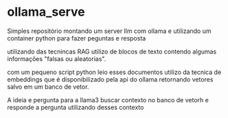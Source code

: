 # ollama_serve

Simples repositório montando um server llm com ollama e utilizando um container python para fazer peguntas e resposta

utilizando das tecnincas RAG utilizo de blocos de texto contendo algumas informações "falsas ou aleatorias".

com um pequeno script python leio esses documentos utilizo da tecnica de embeddings que é disponibilizado pela api do ollama retornando vetores salvo em um banco de vetor.

A ideia e pergunta para a llama3 buscar contexto no banco de vetorh e responde a pergunta utilizando desses contexto
